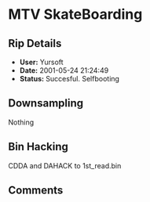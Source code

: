 # MTV SkateBoarding

## Rip Details

- **User:** Yursoft
- **Date:** 2001-05-24 21:24:49
- **Status:** Succesful. Selfbooting

## Downsampling

Nothing

## Bin Hacking

CDDA and DAHACK to 1st_read.bin

## Comments



